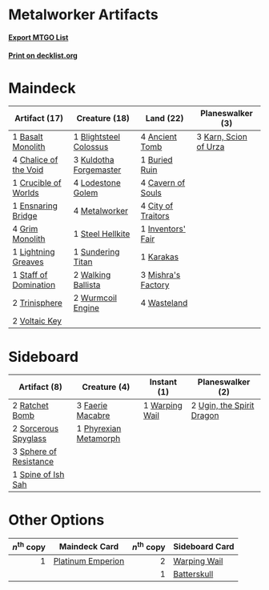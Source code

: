 # Metalworker Artifacts

#### [Export MTGO List](../collection/Metalworker%20Artifacts/Metalworker%20Artifacts.txt)
#### [Print on decklist.org](http://decklist.org/?deckmain=4%09Ancient%20Tomb%0A1%09Basalt%20Monolith%0A1%09Blightsteel%20Colossus%0A1%09Buried%20Ruin%0A4%09Cavern%20of%20Souls%0A4%09Chalice%20of%20the%20Void%0A4%09City%20of%20Traitors%0A1%09Crucible%20of%20Worlds%0A1%09Ensnaring%20Bridge%0A4%09Grim%20Monolith%0A1%09Inventors'%20Fair%0A1%09Karakas%0A3%09Karn,%20Scion%20of%20Urza%0A3%09Kuldotha%20Forgemaster%0A1%09Lightning%20Greaves%0A4%09Lodestone%20Golem%0A4%09Metalworker%0A3%09Mishra's%20Factory%0A1%09Staff%20of%20Domination%0A1%09Steel%20Hellkite%0A1%09Sundering%20Titan%0A2%09Trinisphere%0A2%09Voltaic%20Key%0A2%09Walking%20Ballista%0A4%09Wasteland%0A2%09Wurmcoil%20Engine&deckside=3%09Faerie%20Macabre%0A1%09Phyrexian%20Metamorph%0A2%09Ratchet%20Bomb%0A2%09Sorcerous%20Spyglass%0A3%09Sphere%20of%20Resistance%0A1%09Spine%20of%20Ish%20Sah%0A2%09Ugin,%20the%20Spirit%20Dragon%0A1%09Warping%20Wail)
# Maindeck

|                                         Artifact (17)                                          |                                          Creature (18)                                          |                                          Land (22)                                          |                                        Planeswalker (3)                                        |
|------------------------------------------------------------------------------------------------|-------------------------------------------------------------------------------------------------|---------------------------------------------------------------------------------------------|------------------------------------------------------------------------------------------------|
|1 [Basalt Monolith](http://gatherer.wizards.com/Pages/Card/Details.aspx?multiverseid=202565)    |1 [Blightsteel Colossus](http://gatherer.wizards.com/Pages/Card/Details.aspx?multiverseid=221563)|4 [Ancient Tomb](http://gatherer.wizards.com/Pages/Card/Details.aspx?multiverseid=382842)    |3 [Karn, Scion of Urza](http://gatherer.wizards.com/Pages/Card/Details.aspx?multiverseid=442889)|
|4 [Chalice of the Void](http://gatherer.wizards.com/Pages/Card/Details.aspx?multiverseid=370411)|3 [Kuldotha Forgemaster](http://gatherer.wizards.com/Pages/Card/Details.aspx?multiverseid=215098)|1 [Buried Ruin](http://gatherer.wizards.com/Pages/Card/Details.aspx?multiverseid=446977)     |                                                                                                |
|1 [Crucible of Worlds](http://gatherer.wizards.com/Pages/Card/Details.aspx?multiverseid=420598) |4 [Lodestone Golem](http://gatherer.wizards.com/Pages/Card/Details.aspx?multiverseid=397736)     |4 [Cavern of Souls](http://gatherer.wizards.com/Pages/Card/Details.aspx?multiverseid=426057) |                                                                                                |
|1 [Ensnaring Bridge](http://gatherer.wizards.com/Pages/Card/Details.aspx?multiverseid=442213)   |4 [Metalworker](http://gatherer.wizards.com/Pages/Card/Details.aspx?multiverseid=15246)          |4 [City of Traitors](http://gatherer.wizards.com/Pages/Card/Details.aspx?multiverseid=397543)|                                                                                                |
|4 [Grim Monolith](http://gatherer.wizards.com/Pages/Card/Details.aspx?multiverseid=12626)       |1 [Steel Hellkite](http://gatherer.wizards.com/Pages/Card/Details.aspx?multiverseid=446958)      |1 [Inventors' Fair](http://gatherer.wizards.com/Pages/Card/Details.aspx?multiverseid=417820) |                                                                                                |
|1 [Lightning Greaves](http://gatherer.wizards.com/Pages/Card/Details.aspx?multiverseid=420601)  |1 [Sundering Titan](http://gatherer.wizards.com/Pages/Card/Details.aspx?multiverseid=442222)     |1 [Karakas](http://gatherer.wizards.com/Pages/Card/Details.aspx?multiverseid=201198)         |                                                                                                |
|1 [Staff of Domination](http://gatherer.wizards.com/Pages/Card/Details.aspx?multiverseid=425819)|2 [Walking Ballista](http://gatherer.wizards.com/Pages/Card/Details.aspx?multiverseid=423848)    |3 [Mishra's Factory](http://gatherer.wizards.com/Pages/Card/Details.aspx?multiverseid=159114)|                                                                                                |
|2 [Trinisphere](http://gatherer.wizards.com/Pages/Card/Details.aspx?multiverseid=425823)        |2 [Wurmcoil Engine](http://gatherer.wizards.com/Pages/Card/Details.aspx?multiverseid=425825)     |4 [Wasteland](http://gatherer.wizards.com/Pages/Card/Details.aspx?multiverseid=413790)       |                                                                                                |
|2 [Voltaic Key](http://gatherer.wizards.com/Pages/Card/Details.aspx?multiverseid=207889)        |                                                                                                 |                                                                                             |                                                                                                |


# Sideboard

|                                          Artifact (8)                                           |                                          Creature (4)                                          |                                       Instant (1)                                       |                                          Planeswalker (2)                                          |
|-------------------------------------------------------------------------------------------------|------------------------------------------------------------------------------------------------|-----------------------------------------------------------------------------------------|----------------------------------------------------------------------------------------------------|
|2 [Ratchet Bomb](http://gatherer.wizards.com/Pages/Card/Details.aspx?multiverseid=205482)        |3 [Faerie Macabre](http://gatherer.wizards.com/Pages/Card/Details.aspx?multiverseid=370410)     |1 [Warping Wail](http://gatherer.wizards.com/Pages/Card/Details.aspx?multiverseid=407522)|2 [Ugin, the Spirit Dragon](http://gatherer.wizards.com/Pages/Card/Details.aspx?multiverseid=394086)|
|2 [Sorcerous Spyglass](http://gatherer.wizards.com/Pages/Card/Details.aspx?multiverseid=435407)  |1 [Phyrexian Metamorph](http://gatherer.wizards.com/Pages/Card/Details.aspx?multiverseid=214375)|                                                                                         |                                                                                                    |
|3 [Sphere of Resistance](http://gatherer.wizards.com/Pages/Card/Details.aspx?multiverseid=383106)|                                                                                                |                                                                                         |                                                                                                    |
|1 [Spine of Ish Sah](http://gatherer.wizards.com/Pages/Card/Details.aspx?multiverseid=446956)    |                                                                                                |                                                                                         |                                                                                                    |


# Other Options

|*n*<sup>th</sup> copy|                                       Maindeck Card                                        |*n*<sup>th</sup> copy|                                    Sideboard Card                                     |
|--------------------:|--------------------------------------------------------------------------------------------|--------------------:|---------------------------------------------------------------------------------------|
|                    1|[Platinum Emperion](http://gatherer.wizards.com/Pages/Card/Details.aspx?multiverseid=215092)|                    2|[Warping Wail](http://gatherer.wizards.com/Pages/Card/Details.aspx?multiverseid=407522)|
|                     |                                                                                            |                    1|[Batterskull](http://gatherer.wizards.com/Pages/Card/Details.aspx?multiverseid=233055) |

